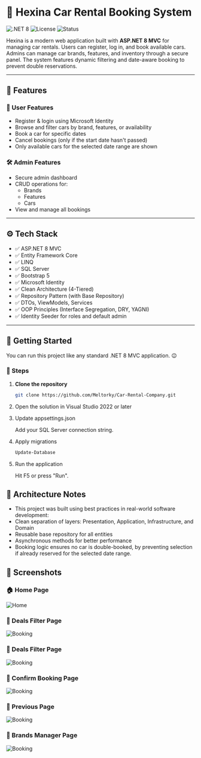# 🚗 Hexina Car Rental Booking System

![.NET 8](https://img.shields.io/badge/.NET-8.0-blueviolet)
![License](https://img.shields.io/badge/license-MIT-green)
![Status](https://img.shields.io/badge/status-active-brightgreen)

Hexina is a modern web application built with **ASP.NET 8 MVC** for managing car rentals. Users can register, log in, and book available cars. Admins can manage car brands, features, and inventory through a secure panel. The system features dynamic filtering and date-aware booking to prevent double reservations.

---

## 🌟 Features

### 👤 User Features
- Register & login using Microsoft Identity
- Browse and filter cars by brand, features, or availability
- Book a car for specific dates
- Cancel bookings (only if the start date hasn't passed)
- Only available cars for the selected date range are shown

### 🛠️ Admin Features
- Secure admin dashboard
- CRUD operations for:
  - Brands
  - Features
  - Cars
- View and manage all bookings

---

## ⚙️ Tech Stack

- ✅ ASP.NET 8 MVC
- ✅ Entity Framework Core
- ✅ LINQ
- ✅ SQL Server
- ✅ Bootstrap 5
- ✅ Microsoft Identity
- ✅ Clean Architecture (4-Tiered)
- ✅ Repository Pattern (with Base Repository)
- ✅ DTOs, ViewModels, Services
- ✅ OOP Principles (Interface Segregation, DRY, YAGNI)
- ✅ Identity Seeder for roles and default admin

---

## 🚀 Getting Started

You can run this project like any standard .NET 8 MVC application. 😉

### 🧩 Steps

1. **Clone the repository**
   ```bash
   git clone https://github.com/Meltorky/Car-Rental-Company.git
2. Open the solution in Visual Studio 2022 or later

3. Update appsettings.json

   Add your SQL Server connection string.

4. Apply migrations
   ```bash
   Update-Database

5. Run the application

   Hit F5 or press "Run".

## 🧠 Architecture Notes

- This project was built using best practices in real-world software development:
- Clean separation of layers: Presentation, Application, Infrastructure, and Domain
- Reusable base repository for all entities
- Asynchronous methods for better performance
- Booking logic ensures no car is double-booked, by preventing selection if already reserved for the selected date range.

## 📸 Screenshots

### 🏠 Home Page
![Home](screenshots/home.png)

### 📅 Deals Filter Page
![Booking](screenshots/filter.png)

### 📅 Deals Filter Page
![Booking](screenshots/deals.png)

### 📅 Confirm Booking Page
![Booking](screenshots/confirm.png)

### 📅 Previous Page
![Booking](screenshots/previous.png)

### 📅 Brands Manager Page
![Booking](screenshots/manager.png)

